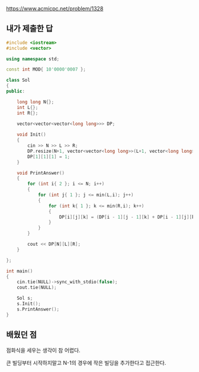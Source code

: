 https://www.acmicpc.net/problem/1328

내가 제출한 답
------------
```cpp
#include <iostream>
#include <vector>

using namespace std;

const int MOD{ 10'0000'0007 };

class Sol
{
public:

	long long N{};
	int L{};
	int R{};
	
	vector<vector<vector<long long>>> DP;

	void Init()
	{
		cin >> N >> L >> R;
		DP.resize(N+1, vector<vector<long long>>(L+1, vector<long long>(R+1)));
		DP[1][1][1] = 1;
	}

	void PrintAnswer()
	{
		for (int i{ 2 }; i <= N; i++)
		{
			for (int j{ 1 }; j <= min(L,i); j++)
			{
				for (int k{ 1 }; k <= min(R,i); k++)
				{
					DP[i][j][k] = (DP[i - 1][j - 1][k] + DP[i - 1][j][k - 1] + DP[i - 1][j][k] * (i - 2)) % MOD;
				}
			}
		}

		cout << DP[N][L][R];
	}

};

int main()
{
	cin.tie(NULL)->sync_with_stdio(false);
	cout.tie(NULL);

	Sol s;
	s.Init();
	s.PrintAnswer();
}
```

배웠던 점
-----------
점화식을 세우는 생각이 참 어렵다.

큰 빌딩부터 시작하지말고 N-1의 경우에 작은 빌딩을 추가한다고 접근한다.

